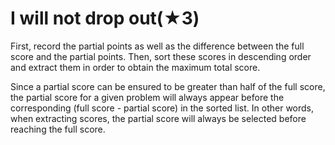 # I will not drop out(★3)

First, record the partial points as well as the difference between the full score and the partial points. Then, sort these scores in descending order and extract them in order to obtain the maximum total score.

Since a partial score can be ensured to be greater than half of the full score, the partial score for a given problem will always appear before the corresponding (full score - partial score) in the sorted list. In other words, when extracting scores, the partial score will always be selected before reaching the full score.
